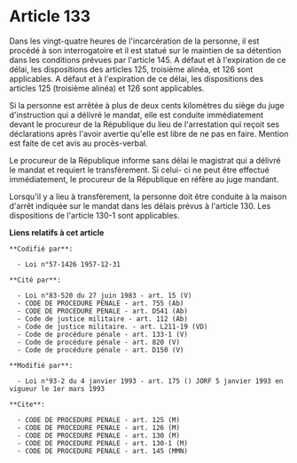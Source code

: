# Article 133

Dans les vingt-quatre heures de l'incarcération de la personne, il est procédé à son interrogatoire et il est statué sur le
maintien de sa détention dans les conditions prévues par l'article 145. A défaut et à l'expiration de ce délai, les
dispositions des articles 125, troisième alinéa, et 126 sont applicables. A défaut et à l'expiration de ce délai, les
dispositions des articles 125 (troisième alinéa) et 126 sont applicables.

Si la personne est arrêtée à plus de deux cents kilomètres du siège du juge d'instruction qui a délivré le mandat, elle est
conduite immédiatement devant le procureur de la République du lieu de l'arrestation qui reçoit ses déclarations après
l'avoir avertie qu'elle est libre de ne pas en faire. Mention est faite de cet avis au procès-verbal.

Le procureur de la République informe sans délai le magistrat qui a délivré le mandat et requiert le transfèrement. Si celui-
ci ne peut être effectué immédiatement, le procureur de la République en réfère au juge mandant.

Lorsqu'il y a lieu à transfèrement, la personne doit être conduite à la maison d'arrêt indiquée sur le mandat dans les délais
prévus à l'article 130. Les dispositions de l'article 130-1 sont applicables.

**Liens relatifs à cet article**

	**Codifié par**:

	  - Loi n°57-1426 1957-12-31

	**Cité par**:

	  - Loi n°83-520 du 27 juin 1983 - art. 15 (V)
	  - CODE DE PROCEDURE PENALE - art. 755 (Ab)
	  - CODE DE PROCEDURE PENALE - art. D541 (Ab)
	  - Code de justice militaire - art. 112 (Ab)
	  - Code de justice militaire. - art. L211-19 (VD)
	  - Code de procédure pénale - art. 133-1 (V)
	  - Code de procédure pénale - art. 820 (V)
	  - Code de procédure pénale - art. D150 (V)

	**Modifié par**:

	  - Loi n°93-2 du 4 janvier 1993 - art. 175 () JORF 5 janvier 1993 en vigueur le 1er mars 1993

	**Cite**:

	  - CODE DE PROCEDURE PENALE - art. 125 (M)
	  - CODE DE PROCEDURE PENALE - art. 126 (M)
	  - CODE DE PROCEDURE PENALE - art. 130 (M)
	  - CODE DE PROCEDURE PENALE - art. 130-1 (M)
	  - CODE DE PROCEDURE PENALE - art. 145 (MMN)
